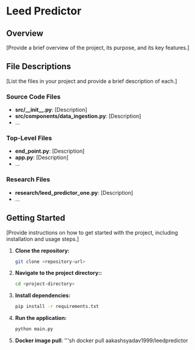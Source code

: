 # Leed Predictor

## Overview
[Provide a brief overview of the project, its purpose, and its key features.]

## File Descriptions
[List the files in your project and provide a brief description of each.]

### Source Code Files
- **src/\_\_init\_\_.py**: [Description]
- **src/components/data_ingestion.py**: [Description]
- ...

### Top-Level Files
- **end_point.py**: [Description]
- **app.py**: [Description]
- ...

### Research Files
- **research/leed_predictor_one.py**: [Description]
- ...

## Getting Started
[Provide instructions on how to get started with the project, including installation and usage steps.]

1. **Clone the repository:**
   ```sh
   git clone <repository-url>

2. **Navigate to the project directory::**
    ```sh
    cd <project-directory>

3. **Install dependencies:**
    ```sh
    pip install -r requirements.txt

4. **Run the application:**
    ```sh
    python main.py

5. **Docker image pull**:
    '''sh
    docker pull aakashsyadav1999/leedpredictor
